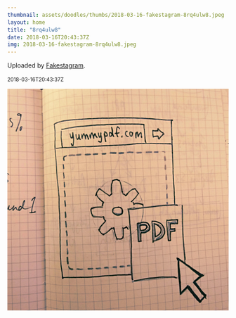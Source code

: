 ```yaml
---
thumbnail: assets/doodles/thumbs/2018-03-16-fakestagram-8rq4ulw8.jpeg
layout: home
title: "8rq4ulw8"
date: 2018-03-16T20:43:37Z
img: 2018-03-16-fakestagram-8rq4ulw8.jpeg
---
```


Uploaded by [Fakestagram](https://github.com/opyate/fakestagram).

<small>2018-03-16T20:43:37Z</small>

![Uploaded by Fakestagram](assets/doodles/original/2018-03-16-fakestagram-8rq4ulw8.jpeg)
